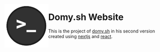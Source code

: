 <img align="left" src="public/android-chrome-512x512.png" width="140" /><h1>Domy.sh Website</h1>


This is the project of [domy.sh](https://domy.sh) in his second version created using [nextjs](https://nextjs.org/) and [react](https://reactjs.org/).
